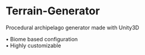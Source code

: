 # Terrain-Generator
Procedural archipelago generator made with Unity3D

• Biome based configuration   
• Highly customizable
